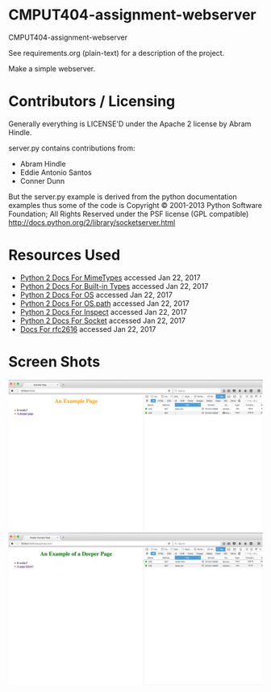 CMPUT404-assignment-webserver
=============================

CMPUT404-assignment-webserver

See requirements.org (plain-text) for a description of the project.

Make a simple webserver.

Contributors / Licensing
========================

Generally everything is LICENSE'D under the Apache 2 license by Abram Hindle.

server.py contains contributions from:

* Abram Hindle
* Eddie Antonio Santos
* Conner Dunn

But the server.py example is derived from the python documentation
examples thus some of the code is Copyright © 2001-2013 Python
Software Foundation; All Rights Reserved under the PSF license (GPL
compatible) http://docs.python.org/2/library/socketserver.html

Resources Used
==============
* [Python 2 Docs For MimeTypes](https://docs.python.org/2/library/mimetypes.html#module-mimetypes) accessed Jan 22, 2017
* [Python 2 Docs For Built-in Types](https://docs.python.org/2/library/stdtypes.html#bltin-file-objects) accessed Jan 22, 2017
* [Python 2 Docs For OS](https://docs.python.org/2/library/os.html) accessed Jan 22, 2017
* [Python 2 Docs For OS.path](https://docs.python.org/2/library/os.path.html#module-os.path) accessed Jan 22, 2017
* [Python 2 Docs For Inspect](https://docs.python.org/2/library/inspect.html) accessed Jan 22, 2017
* [Python 2 Docs For Socket](https://docs.python.org/2.7/library/socket.html?highlight=sendall#socket.socket.sendall) accessed Jan 22, 2017
* [Docs For rfc2616](https://docs.python.org/2.7/library/socket.html?highlight=sendall#socket.socket.sendall) accessed Jan 22, 2017

Screen Shots
============
![Firefox Screenshot Webroot](firefox_screenshot_webroot.png)
![Firefox Screenshot Deep](firefox_screenshot_deep.png)
